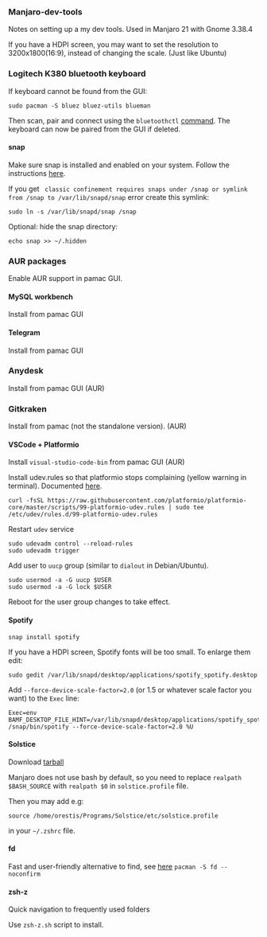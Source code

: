 ### Manjaro-dev-tools

Notes on setting up a my dev tools. Used in Manjaro 21 with Gnome 3.38.4

If you have a HDPI screen, you may want to set the resolution to 3200x1800(16:9), instead of changing the scale. (Just like Ubuntu)

### Logitech K380 bluetooth keyboard
If keyboard cannot be found from the GUI:

```
sudo pacman -S bluez bluez-utils blueman
```
Then scan, pair and connect using the ```bluetoothctl``` [command](https://wiki.archlinux.org/title/Bluetooth#Pairing).
The keyboard can now be paired from the GUI if deleted.

#### snap

Make sure snap is installed and enabled on your system. Follow the instructions [here](https://snapcraft.io/docs/installing-snap-on-manjaro-linux).

If you get ``` classic confinement requires snaps under /snap or symlink from /snap to /var/lib/snapd/snap``` error create this symlink:

```
sudo ln -s /var/lib/snapd/snap /snap

```

Optional: hide the snap directory:

```
echo snap >> ~/.hidden
```

### AUR packages
Enable AUR support in pamac GUI.

#### MySQL workbench
Install from pamac GUI

#### Telegram
Install from pamac GUI

### Anydesk
Install from pamac GUI (AUR)

### Gitkraken
Install from pamac (not the standalone version). (AUR)

#### VSCode + Platformio
Install ```visual-studio-code-bin``` from pamac GUI (AUR)

Install udev.rules so that platformio stops complaining (yellow warning in terminal). Documented [here](https://docs.platformio.org/en/latest/faq.html#platformio-udev-rules).

```
curl -fsSL https://raw.githubusercontent.com/platformio/platformio-core/master/scripts/99-platformio-udev.rules | sudo tee /etc/udev/rules.d/99-platformio-udev.rules
```

Restart ```udev``` service

```
sudo udevadm control --reload-rules
sudo udevadm trigger
```

Add user to ```uucp``` group (similar to ```dialout``` in Debian/Ubuntu).
```
sudo usermod -a -G uucp $USER
sudo usermod -a -G lock $USER
```
Reboot for the user group changes to take effect.

#### Spotify
```
snap install spotify
```
If you have a HDPI screen, Spotify fonts will be too small. To enlarge them edit:
```
sudo gedit /var/lib/snapd/desktop/applications/spotify_spotify.desktop
```
Add ```--force-device-scale-factor=2.0``` (or 1.5 or whatever scale factor you want) to the ```Exec``` line:
```
Exec=env BAMF_DESKTOP_FILE_HINT=/var/lib/snapd/desktop/applications/spotify_spotify.desktop /snap/bin/spotify --force-device-scale-factor=2.0 %U
```

#### Solstice

Download [tarball](https://www.meso-star.com/projects/solstice/downloads/Solstice-0.9.0-GNU-Linux64.tar.gz)

Manjaro does not use bash by default, so you need to replace ```realpath $BASH_SOURCE``` with ```realpath $0``` in ```solstice.profile``` file.

Then you may add e.g:

```source /home/orestis/Programs/Solstice/etc/solstice.profile```

in your ```~/.zshrc``` file.

#### fd

Fast and user-friendly alternative to find, see [here](https://github.com/sharkdp/fd)
```pacman -S fd --noconfirm```

#### zsh-z

Quick navigation to frequently used folders

Use ```zsh-z.sh``` script to install.
